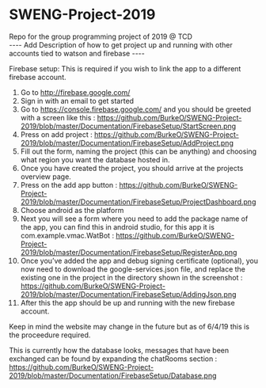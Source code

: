 # SWENG-Project-2019
Repo for the group programming project of 2019 @ TCD  
---- Add Description of how to get project up and running with other accounts tied to watson and firebase ----


Firebase setup:
This is required if you wish to link the app to a different firebase account.
1. Go to http://firebase.google.com/
2. Sign in with an email to get started
3. Go to https://console.firebase.google.com/ and you should be greeted with a screen like this : https://github.com/BurkeO/SWENG-Project-2019/blob/master/Documentation/FirebaseSetup/StartScreen.png
4. Press on add project : https://github.com/BurkeO/SWENG-Project-2019/blob/master/Documentation/FirebaseSetup/AddProject.png
5. Fill out the form, naming the project (this can be anything) and choosing what region you want the database hosted in.
6. Once you have created the project, you should arrive at the projects overview page.
7. Press on the add app button : https://github.com/BurkeO/SWENG-Project-2019/blob/master/Documentation/FirebaseSetup/ProjectDashboard.png
8. Choose android as the platform
9. Next you will see a form where you need to add the package name of the app, you can find this in android studio, for this app it is com.example.vmac.WatBot : https://github.com/BurkeO/SWENG-Project-2019/blob/master/Documentation/FirebaseSetup/RegisterApp.png
10. Once you’ve added the app and debug signing certificate (optional), you now need to download the google-services.json file, and replace the existing one in the project in the directory shown in the screenshot : https://github.com/BurkeO/SWENG-Project-2019/blob/master/Documentation/FirebaseSetup/AddingJson.png
11. After this the app should be up and running with the new firebase account. 

Keep in mind the website may change in the future but as of 6/4/19 this is the proceedure required.

This is currently how the database looks, messages that have been exchanged can be found by expanding the chatRooms section : https://github.com/BurkeO/SWENG-Project-2019/blob/master/Documentation/FirebaseSetup/Database.png
